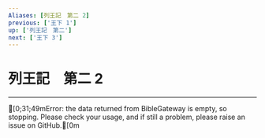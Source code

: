 ```yaml
---
Aliases: [列王記　第二 2]
previous: ['王下 1']
up: ['列王記　第二']
next: ['王下 3']
---
```

# 列王記　第二 2

***
[0;31;49mError: the data returned from BibleGateway is empty, so stopping. Please check your usage, and if still a problem, please raise an issue on GitHub.[0m
